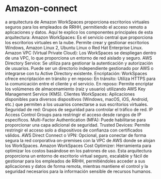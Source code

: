 # Amazon-connect
a arquitectura de Amazon WorkSpaces proporciona escritorios virtuales seguros para los empleados de RRHH, permitiendo el acceso remoto a aplicaciones y datos. Aquí te explico los componentes principales de esta arquitectura:
Amazon WorkSpaces: Es el servicio central que proporciona los escritorios virtuales en la nube. Permite crear y gestionar escritorios Windows, Amazon Linux 2, Ubuntu Linux o Red Hat Enterprise Linux.
Amazon VPC (Virtual Private Cloud): Los WorkSpaces se despliegan dentro de una VPC, lo que proporciona un entorno de red aislado y seguro.
AWS Directory Service: Se utiliza para gestionar la autenticación y autorización de usuarios. Puede ser un directorio independiente gestionado por AWS o integrarse con tu Active Directory existente.
Encriptación: WorkSpaces ofrece encriptación en tránsito y en reposo:
En tránsito: Utiliza HTTPS para la comunicación entre el cliente y el servicio.
En reposo: Permite encriptar los volúmenes de almacenamiento (raíz y usuario) utilizando AWS Key Management Service (KMS).
Clientes WorkSpaces: Aplicaciones disponibles para diversos dispositivos (Windows, macOS, iOS, Android, etc.) que permiten a los usuarios conectarse a sus escritorios virtuales.
Seguridad de red:
Grupos de seguridad para controlar el tráfico de red.
IP Access Control Groups para restringir el acceso desde rangos de IP específicos.
Multi-Factor Authentication (MFA): Puede habilitarse para proporcionar una capa adicional de seguridad.
Trusted Devices: Permite restringir el acceso solo a dispositivos de confianza con certificados válidos.
AWS Direct Connect o VPN: Opcional, para conectar de forma segura la red corporativa on-premises con la VPC de AWS donde se alojan los WorkSpaces.
Amazon WorkSpaces Cost Optimizer: Herramienta para optimizar los costos basándose en los patrones de uso.
Esta arquitectura proporciona un entorno de escritorio virtual seguro, escalable y fácil de gestionar para los empleados de RRHH, permitiéndoles acceder a sus aplicaciones y datos de forma remota, mientras mantiene el control y la seguridad necesarios para la información sensible de recursos humanos.
